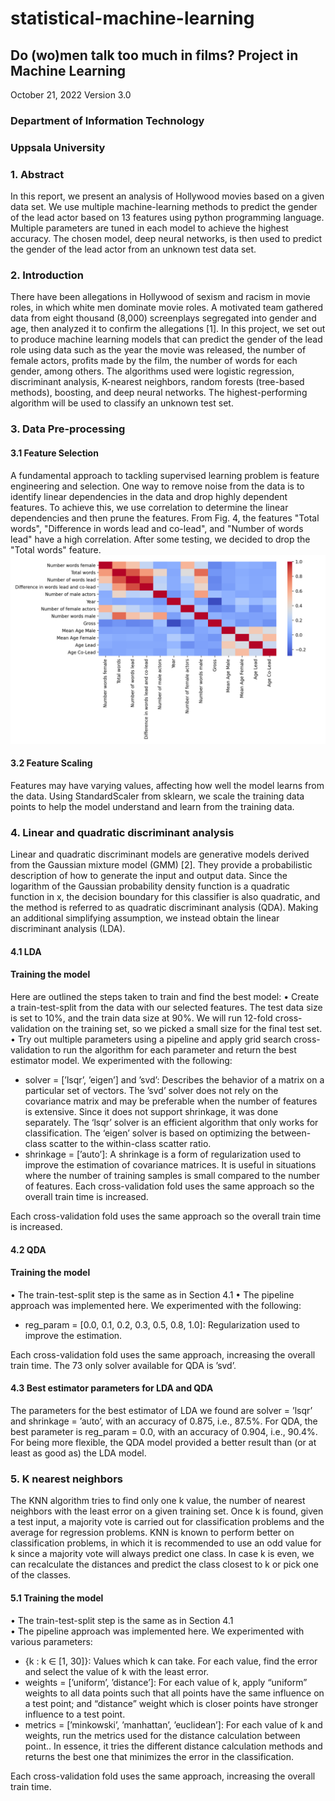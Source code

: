 # statistical-machine-learning
## Do (wo)men talk too much in films? Project in Machine Learning
October 21, 2022
Version 3.0

### Department of Information Technology
### Uppsala University

### 1. Abstract
In this report, we present an analysis of Hollywood movies based on a given
data set. We use multiple machine-learning methods to predict the gender of the
lead actor based on 13 features using python programming language. Multiple
parameters are tuned in each model to achieve the highest accuracy. The chosen
model, deep neural networks, is then used to predict the gender of the lead actor
from an unknown test data set.

### 2. Introduction
There have been allegations in Hollywood of sexism and racism in movie roles, in which white men
dominate movie roles. A motivated team gathered data from eight thousand (8,000) screenplays
segregated into gender and age, then analyzed it to confirm the allegations [1]. In this project, we
set out to produce machine learning models that can predict the gender of the lead role using data
such as the year the movie was released, the number of female actors, profits made by the film,
the number of words for each gender, among others. The algorithms used were logistic regression,
discriminant analysis, K-nearest neighbors, random forests (tree-based methods), boosting, and deep
neural networks. The highest-performing algorithm will be used to classify an unknown test set.

### 3. Data Pre-processing
#### 3.1 Feature Selection
A fundamental approach to tackling supervised learning problem is feature engineering and selection.
One way to remove noise from the data is to identify linear dependencies in the data and drop highly
dependent features. To achieve this, we use correlation to determine the linear dependencies and then
prune the features.
From Fig. 4, the features "Total words", "Difference in words lead and co-lead", and "Number of
words lead" have a high correlation. After some testing, we decided to drop the "Total words" feature.
![alt text](https://github.com/Dna072/statistical-machine-learning/blob/master/feature_corr.png "Figure 4: Grid of correlations between input columns")

#### 3.2 Feature Scaling
Features may have varying values, affecting how well the model learns from the data. Using
StandardScaler from sklearn, we scale the training data points to help the model understand and learn
from the training data.

### 4. Linear and quadratic discriminant analysis
Linear and quadratic discriminant models are generative models derived from the Gaussian mixture 
model (GMM) [2]. They provide a probabilistic description of how to generate the input and output
data. Since the logarithm of the Gaussian probability density function is a quadratic function in x,
the decision boundary for this classifier is also quadratic, and the method is referred to as quadratic
discriminant analysis (QDA). Making an additional simplifying assumption, we instead obtain the
linear discriminant analysis (LDA).

#### 4.1  LDA
#### Training the model
Here are outlined the steps taken to train and find the best model:
• Create a train-test-split from the data with our selected features. The test data size is set to 
10%, and the train data size at 90%. We will run 12-fold cross-validation on the training set, so we picked a small size for the final test set.<br/>
• Try out multiple parameters using a pipeline and apply grid search cross-validation to run the algorithm for each parameter and return the best estimator model. We experimented with the following:
  * solver = [’lsqr’, ’eigen’] and ’svd’: Describes the behavior of a matrix on a particular set of vectors. The ’svd’ solver does not rely on the covariance matrix and may be preferable when the number of features is extensive. Since it does not support shrinkage, it was done separately. The ‘lsqr’ solver is an efficient algorithm that only works for classification. The ‘eigen’ solver is based on optimizing the between-class scatter to the within-class scatter ratio.
 * shrinkage = [’auto’]: A shrinkage is a form of regularization used to improve the estimation of covariance matrices. It is useful in situations where the number of training samples is small compared to the number of features. Each cross-validation fold uses the same approach so the overall train time is increased.

Each cross-validation fold uses the same approach so the overall train time is increased.

#### 4.2 QDA
#### Training the model
• The train-test-split step is the same as in Section 4.1
• The pipeline approach was implemented here. We experimented with the following:
  * reg_param = [0.0, 0.1, 0.2, 0.3, 0.5, 0.8, 1.0]: Regularization used to improve the estimation.

Each cross-validation fold uses the same approach, increasing the overall train time. The
73 only solver available for QDA is ’svd’.

#### 4.3 Best estimator parameters for LDA and QDA
The parameters for the best estimator of LDA we found are solver = ’lsqr’ and shrinkage = ’auto’,
with an accuracy of 0.875, i.e., 87.5%. For QDA, the best parameter is reg_param = 0.0, with an
accuracy of 0.904, i.e., 90.4%. For being more flexible, the QDA model provided a better result than
(or at least as good as) the LDA model.

### 5. K nearest neighbors
The KNN algorithm tries to find only one k value, the number of nearest neighbors with the least
error on a given training set. Once k is found, given a test input, a majority vote is carried out for
classification problems and the average for regression problems. KNN is known to perform better on
classification problems, in which it is recommended to use an odd value for k since a majority vote
will always predict one class. In case k is even, we can recalculate the distances and predict the class
closest to k or pick one of the classes.

#### 5.1 Training the model
• The train-test-split step is the same as in Section 4.1 <br/>
• The pipeline approach was implemented here. We experimented with various parameters:
 * {k : k ∈ [1, 30]}: Values which k can take. For each value, find the error and select the value of k with the least error.
 * weights = [’uniform’, ’distance’]: For each value of k, apply “uniform” weights to all data points such that all points have the same influence on a test point; and “distance” weight which is closer points have stronger influence to a test point.
 * metrics = [’minkowski’, ’manhattan’, ’euclidean’]: For each value of k and weights, run the metrics used for the distance calculation between point.. In essence, it tries the different distance calculation methods and returns the best one that minimizes the error in the classification.

Each cross-validation fold uses the same approach, increasing the overall train time.
